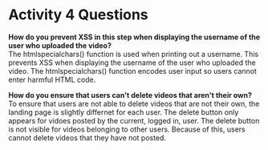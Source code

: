 # Activity 4 Questions

**How do you prevent XSS in this step when displaying the username of the user who uploaded the video?**<br/>
The htmlspecialchars() function is used when printing out a username. This prevents XSS when displaying the username of the user who uploaded the video. The htmlspecialchars() function encodes user input so users cannot enter harmful HTML code.

**How do you ensure that users can't delete videos that aren't their own?**<br/>
To ensure that users are not able to delete videos that are not their own, the landing 
page is slightly differnet for each user. The delete button only appears for vidoes posted 
by the current, logged in, user. The delete button is not visible for videos belonging to other users.
Because of this, users cannot delete videos that they have not posted.
